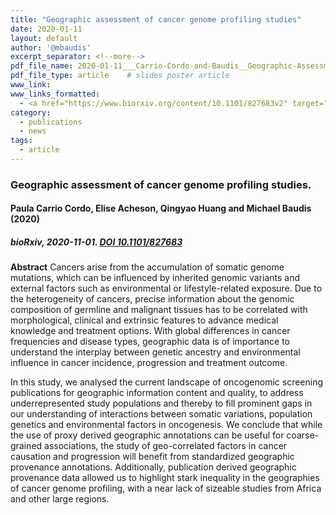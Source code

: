 ```yaml
---
title: "Geographic assessment of cancer genome profiling studies"
date: 2020-01-11
layout: default
author: '@mbaudis'
excerpt_separator: <!--more-->
pdf_file_name: 2020-01-11___Carrio-Cordo-and-Baudis__Geographic-Assessment-of-Cancer-Genome-Profiling-Studies_2__biorXiv.pdf
pdf_file_type: article    # slides poster article
www_link:
www_links_formatted:
  - <a href="https://www.biorxiv.org/content/10.1101/827683v2" target="_blank">[bioRxiv]</a>
category:
  - publications
  - news
tags:
  - article
---
```


### Geographic assessment of cancer genome profiling studies.
#### Paula Carrio Cordo, Elise Acheson, Qingyao Huang and Michael Baudis (2020)
##### bioRxiv, 2020-11-01. [DOI 10.1101/827683](https://doi.org/10.1101/827683)

<!--more-->

**Abstract** Cancers arise from the accumulation of somatic genome mutations, which can be influenced by inherited genomic variants and external factors such as environmental or lifestyle-related exposure. Due to the heterogeneity of cancers, precise information about the genomic composition of germline and malignant tissues has to be correlated with morphological, clinical and extrinsic features to advance medical knowledge and treatment options. With global differences in cancer frequencies and disease types, geographic data is of importance to understand the interplay between genetic ancestry and environmental influence in cancer incidence, progression and treatment outcome.

In this study, we analysed the current landscape of oncogenomic screening publications for geographic information content and quality, to address underrepresented study populations and thereby to fill prominent gaps in our understanding of interactions between somatic variations, population genetics and environmental factors in oncogenesis. We conclude that while the use of proxy derived geographic annotations can be useful for coarse-grained associations, the study of geo-correlated factors in cancer causation and progression will benefit from standardized geographic provenance annotations. Additionally, publication derived geographic provenance data allowed us to highlight stark inequality in the geographies of cancer genome profiling, with a near lack of sizeable studies from Africa and other large regions.
